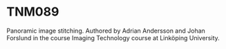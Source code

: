 # TNM089
Panoramic image stitching. Authored by Adrian Andersson and Johan Forslund in the course Imaging Technology course at Linköping University.
